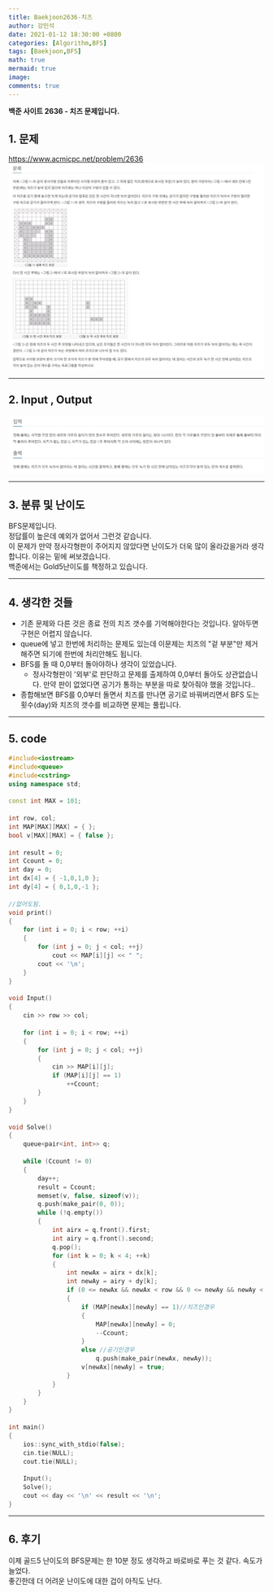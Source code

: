 ```yaml
---
title: Baekjoon2636-치즈
author: 강민석
date: 2021-01-12 18:30:00 +0800
categories: [Algorithm,BFS]
tags: [Baekjoon,BFS]
math: true
mermaid: true
image: 
comments: true
---
```


**백준 사이트 2636 - 치즈 문제입니다.**

## 1. 문제
<https://www.acmicpc.net/problem/2636>
![](/assets/img/sample/Baekjoon/2636/Problem.JPG)

-----  

## 2. Input , Output
![](/assets/img/sample/Baekjoon/2636/input.JPG)

-----  

## 3. 분류 및 난이도

BFS문제입니다.  
정답률이 높은데 예외가 없어서 그런것 같습니다.  
이 문제가 만약 정사각형판이 주어지지 않았다면 난이도가 더욱 많이 올라갔을거라 생각합니다. 이유는 밑에 써보겠습니다.    
백준에서는 Gold5난이도를 책정하고 있습니다. 

-----  

## 4. 생각한 것들

- 기존 문제와 다른 것은 종료 전의 치즈 갯수를 기억해야한다는 것입니다. 알아두면 구현은 어렵지 않습니다.
- queue에 넣고 한번에 처리하는 문제도 있는데 이문제는 치즈의 "겉 부분"만 제거해주면 되기에 한번에 처리안해도 됩니다.
- BFS를 돌 때 0,0부터 돌아야하나 생각이 있었습니다.
    + 정사각형판이 '외부'로 판단하고 문제를 출제하여 0,0부터 돌아도 상관없습니다. 만약 판이 없었다면 공기가 통하는 부분을 따로 찾아줘야 했을 것입니다..
- 종합해보면 BFS를 0,0부터 돌면서 치즈를 만나면 공기로 바꿔버리면서 BFS 도는 횟수(day)와 치즈의 갯수를 비교하면 문제는 풀립니다.  



-----  

## 5. code

```c++
#include<iostream>
#include<queue>
#include<cstring>
using namespace std;

const int MAX = 101;

int row, col;
int MAP[MAX][MAX] = { };
bool v[MAX][MAX] = { false };

int result = 0;
int Ccount = 0;
int day = 0;
int dx[4] = { -1,0,1,0 };
int dy[4] = { 0,1,0,-1 };

//없어도됨.
void print()
{
	for (int i = 0; i < row; ++i)
	{
		for (int j = 0; j < col; ++j)
			cout << MAP[i][j] << " ";
		cout << '\n';
	}
}

void Input()
{
	cin >> row >> col;

	for (int i = 0; i < row; ++i)
	{
		for (int j = 0; j < col; ++j)
		{
			cin >> MAP[i][j];
			if (MAP[i][j] == 1)
				++Ccount;
		}
	}
}

void Solve()
{
	queue<pair<int, int>> q;

	while (Ccount != 0)
	{
		day++;
		result = Ccount;
		memset(v, false, sizeof(v));
		q.push(make_pair(0, 0));
		while (!q.empty())
		{
			int airx = q.front().first;
			int airy = q.front().second;
			q.pop();
			for (int k = 0; k < 4; ++k)
			{
				int newAx = airx + dx[k];
				int newAy = airy + dy[k];
				if (0 <= newAx && newAx < row && 0 <= newAy && newAy < col && v[newAx][newAy] == false)
				{
					if (MAP[newAx][newAy] == 1)//치즈인경우
					{
						MAP[newAx][newAy] = 0;
						--Ccount;
					}
					else //공기인경우
						q.push(make_pair(newAx, newAy));
					v[newAx][newAy] = true;
				}
			}
		}
	}
}

int main()
{
	ios::sync_with_stdio(false);
	cin.tie(NULL);
	cout.tie(NULL);

	Input();
	Solve();
	cout << day << '\n' << result << '\n';
}
```
-----

## 6. 후기
이제 골드5 난이도의 BFS문제는 한 10분 정도 생각하고 바로바로 푸는 것 같다. 속도가 늘었다.  
좋긴한데 더 어려운 난이도에 대한 겁이 아직도 난다.






 